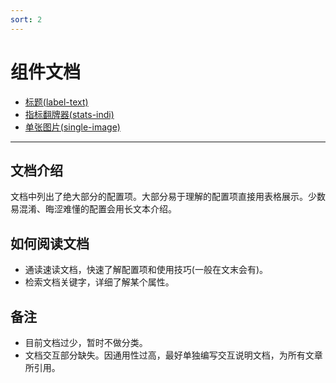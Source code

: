 ```yaml
---
sort: 2
---
```


# 组件文档

- [标题(label-text)](./1.标题(label-text).md)
- [指标翻牌器(stats-indi)](./2.指标翻牌器(stats-indi).md)
- [单张图片(single-image)](./3.单张图片(single-image).md)

----------------

## 文档介绍		

​		文档中列出了绝大部分的配置项。大部分易于理解的配置项直接用表格展示。少数易混淆、晦涩难懂的配置会用长文本介绍。

## 如何阅读文档

- 通读速读文档，快速了解配置项和使用技巧(一般在文末会有)。
- 检索文档关键字，详细了解某个属性。

## 备注

- 目前文档过少，暂时不做分类。
- 文档交互部分缺失。因通用性过高，最好单独编写交互说明文档，为所有文章所引用。

